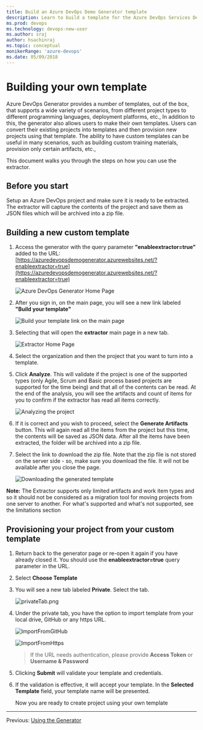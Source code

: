 ```yaml
---
title: Build an Azure DevOps Demo Generator template
description: Learn to build a template for the Azure DevOps Services Demo Generator
ms.prod: devops  
ms.technology: devops-new-user
ms.author: sraj
author: hsachinraj
ms.topic: conceptual
monikerRange: 'azure-devops'
ms.date: 05/09/2018
---
```


# Building your own template

Azure DevOps Generator provides a number of templates, out of the box, that supports a wide variety of scenarios, from different project types to different programming languages, deployment platforms, etc., In addition to this, the generator also allows users to make their own templates. Users can convert their existing projects into templates and then provision new projects using that template. The ability to have custom templates can be useful in many scenarios, such as building custom training materials, provision only certain artifacts, etc.,

This document walks you through the steps on how you can use the extractor.

## Before you start

Setup an Azure DevOps project and make sure it is ready to be extracted. The extractor will capture the contents of the project and save them as JSON files which will be archived into a zip file.

## Building a new custom template

1.  Access the generator with the query parameter **"enableextractor=true"** added to the URL: [https://azuredevopsdemogenerator.azurewebsites.net/?enableextractor=true](https://azuredevopsdemogenerator.azurewebsites.net/?enableextractor=true)

    ![Azure DevOps Generator Home Page](media/homepage.png)

1.  After you sign in, on the main page, you will see a new link labeled **"Build your template"**

    ![Build your template link on the main page](media/buildyourtemplatelink.png)

1.  Selecting that will open the **extractor** main page in a new tab.

    ![Extractor Home Page](media/extractorhomepage.png)

1.  Select the organization and then the project that you want to turn into a template.

1.  Click **Analyze**. This will validate if the project is one of the supported types (only Agile, Scrum and Basic process based projects are supported for the time being) and that all of the contents can be read. At the end of the analysis, you will see the artifacts and count of items for you to confirm if the extractor has read all items correctly.

    ![Analyzing the project](media/analyze.png)

1.  If it is correct and you wish to proceed, select the **Generate Artifacts** button. This will again read all the items from the project but this time, the contents will be saved as JSON data. After all the items have been extracted, the folder will be archived into a zip file.

1.  Select the link to download the zip file. Note that the zip file is not stored on the server side - so, make sure you download the file. It will not be available after you close the page.

    ![Downloading the generated template](media/generatedfile.png)

**Note:** The Extractor supports only limited artifacts and work item types and so it should not be considered as a migration tool for moving projects from one server to another. For what's supported and what's not supported, see the limitations section

## Provisioning your project from your custom template

1.  Return back to the generator page or re-open it again if you have already closed it. You should use the **enableextractor=true** query parameter in the URL.

1.  Select **Choose Template**

1.  You will see a new tab labeled **Private**. Select the tab.

    ![privateTab.png](media/privatetab.png)

1.  Under the private tab, you have the option to import template from your local drive, GitHub or any https URL.

    ![ImportFromGitHub](media/uploadfromGithub.png)


    ![ImportFromHttps](media/uploadfromurl.png)


    > If the URL needs authentication, please provide **Access Token** or **Username & Password**

1.  Clicking **Submit** will validate your template and credentials.

1.  If the validation is effective, it will accept your template. In the **Selected Template** field, your template name will be presented.

    Now you are ready to create project using your own template

---

Previous: [Using the Generator](use-demo-generator-v2.md)
